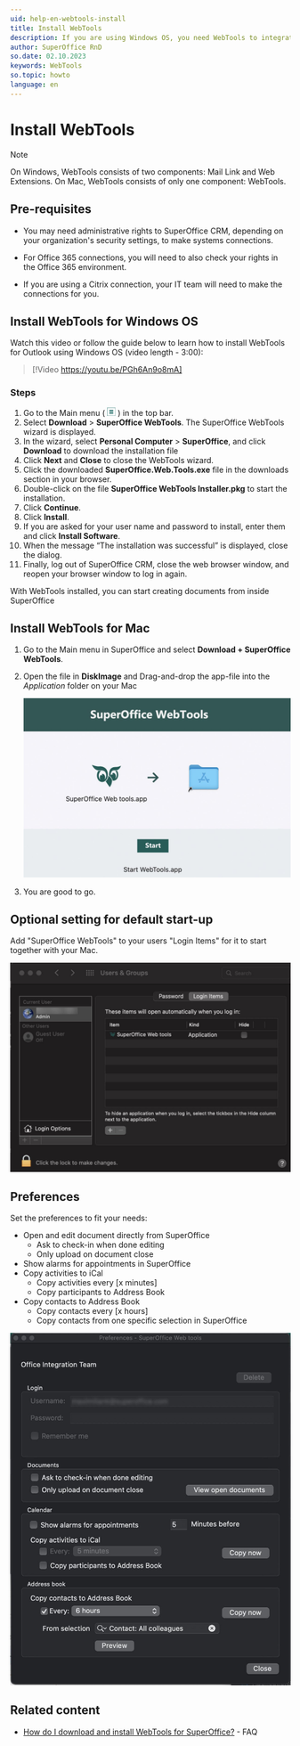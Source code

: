 ```yaml
---
uid: help-en-webtools-install
title: Install WebTools
description: If you are using Windows OS, you need WebTools to integrate your Outlook and Microsoft Office document applications with SuperOffice CRM.
author: SuperOffice RnD
so.date: 02.10.2023
keywords: WebTools
so.topic: howto
language: en
---
```


# Install WebTools

> [!NOTE]
> On Windows, WebTools consists of two components: Mail Link and Web Extensions. On Mac, WebTools consists of only one component: WebTools.

## Pre-requisites

* You may need administrative rights to SuperOffice CRM, depending on your organization's security settings, to make systems connections.

* For Office 365 connections, you will need to also check your rights in the Office 365 environment.

* If you are using a Citrix connection, your IT team will need to make the connections for you.

## Install WebTools for Windows OS

Watch this video or follow the guide below to learn how to install WebTools for Outlook using Windows OS (video length - 3:00):

<!-- markdownlint-disable-next-line MD034 DOCSMD007 -->
> [!Video https://youtu.be/PGh6An9o8mA]

### Steps

1. Go to the Main menu ( ![icon][img1] ) in the top bar.
2. Select **Download** > **SuperOffice WebTools**. The SuperOffice WebTools wizard is displayed.
3. In the wizard, select **Personal Computer** > **SuperOffice**, and click **Download** to download the installation file
4. Click **Next** and **Close** to close the WebTools wizard.
5. Click the downloaded **SuperOffice.Web.Tools.exe** file in the downloads section in your browser.
6. Double-click on the file **SuperOffice WebTools Installer.pkg** to start the installation.
7. Click **Continue**.
8. Click **Install**.
9. If you are asked for your user name and password to install, enter them and click **Install Software**.
10. When the message “The installation was successful” is displayed, close the dialog.
11. Finally, log out of SuperOffice CRM, close the web browser window, and reopen your browser window to log in again.

With WebTools installed, you can start creating documents from inside SuperOffice

## Install WebTools for Mac

1. Go to the Main menu in SuperOffice and select **Download + SuperOffice WebTools**.

1. Open the file in **DiskImage** and Drag-and-drop the app-file into the *Application* folder on your Mac

    ![Drag and drop the SuperOffice icon to the Applications folder -screenshot][img2]

1. You are good to go.

## Optional setting for default start-up

Add "SuperOffice WebTools" to your users "Login Items" for it to start together with your Mac.

![Add SuperOffice WebTools into your Login Items to make the application appear automatically -screenshot][img3]

## Preferences

Set the preferences to fit your needs:

* Open and edit document directly from SuperOffice
  * Ask to check-in when done editing
  * Only upload on document close
* Show alarms for appointments in SuperOffice
* Copy activities to iCal
  * Copy activities every [x minutes]
  * Copy participants to Address Book
* Copy contacts to Address Book
  * Copy contacts every [x hours]
  * Copy contacts from one specific selection in SuperOffice

![Set the preferences to fit your needs -screenshot][img4]

## Related content

* [How do I download and install WebTools for SuperOffice?][1] - FAQ

<!-- Referenced links -->
[1]: https://community.superoffice.com/no/support-faqs/faq/how-do-i-download-and-install-web-tools-for-superoffice-crm/

<!-- Referenced images -->
[img1]: ../../../media/icons/main-menu-small.png
[img2]: media/webtools-mac-install.jpg
[img3]: media/webtools-mac-login-items.jpg
[img4]: media/webtools-mac-preferences.jpg

